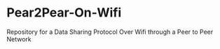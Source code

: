 # Pear2Pear-On-Wifi
Repository for a Data Sharing Protocol Over Wifi through a Peer to Peer Network
